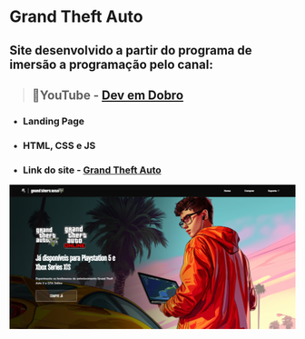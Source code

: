# Grand Theft Auto
## Site desenvolvido a partir do programa de imersão a programação pelo canal:
> ## 📌YouTube - [Dev em Dobro](https://youtu.be/Lx_YsoMgP40?si=Xt_sh2ggBv5t4Oaf)
*  ### Landing Page
* ### HTML, CSS e JS
* ### Link do site - [Grand Theft Auto](https://leticiaok.github.io/projeto-gta/)

![Home page](src/imagens/landing-page-gta.png)
